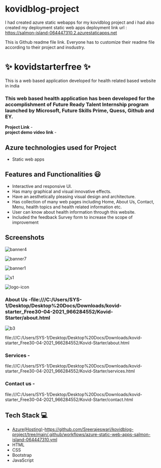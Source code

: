 # kovidblog-project
I had created azure static webapps for my kovidblog project and i had also created my deployment 
static web apps deployment link url : https://salmon-island-064447310.2.azurestaticapps.net

This is Github readme file link. Everyone has to customize their readme file according to their project and insdustry.

# ✨  kovidstarterfree ✨

This is a web based application developed for health related based website in india

### This web based health application has been developed for the accomplishment of Future Ready Talent Internship program launched by Microsoft, Future Skills Prime, Quess, Github and EY.


**Project Link** -  
**project demo video link** - 

## Azure technologies used for Project

- Static web apps

## Features and Functionalities 😃

- Interactive and responsive UI.
- Has many graphical and visual innovative effects.
- Have an aesthetically pleasing visual design and architecture.
- Has collection of many web pages including Home, About Us, Contact, Menu, health topics and health related information etc.
- User can know about health information through this website.
- Included the feedback Survey form to increase the scope of improvement 

## Screenshots

![banner4](https://user-images.githubusercontent.com/119056854/210134175-c31480b8-4ff4-493a-b747-d82ab3af0e5c.jpg)

![banner7](https://user-images.githubusercontent.com/119056854/210134182-2b3f2e72-8adc-449b-b6c9-df804838016c.jpg)

![banner1](https://user-images.githubusercontent.com/119056854/210134187-92ce07e9-6536-4d59-bf1c-e0af46f850d7.jpg)

   ![s1](https://user-images.githubusercontent.com/119056854/210134230-8b84a2b8-ce0e-4b0b-a2cd-7310d09c469b.jpg)

![logo-icon](https://user-images.githubusercontent.com/119056854/210134249-3b259d5e-a652-488d-be86-20308e48f3b2.png)

### About Us -file:///C:/Users/SYS-1/Desktop/Desktop%20Docs/Downloads/kovid-starter_Free30-04-2021_966284552/Kovid-Starter/about.html
![b3](https://user-images.githubusercontent.com/119056854/210134202-9ad8d8cb-fd6e-48db-b24f-a0a405a14739.jpg)

file:///C:/Users/SYS-1/Desktop/Desktop%20Docs/Downloads/kovid-starter_Free30-04-2021_966284552/Kovid-Starter/about.html


### Services -

file:///C:/Users/SYS-1/Desktop/Desktop%20Docs/Downloads/kovid-starter_Free30-04-2021_966284552/Kovid-Starter/services.html

### Contact us -

file:///C:/Users/SYS-1/Desktop/Desktop%20Docs/Downloads/kovid-starter_Free30-04-2021_966284552/Kovid-Starter/contact.html




## Tech Stack 💻

- [Azure(Hosting)](https://azure.microsoft.com/en-in/features/azure-portal/)-https://github.com/Sreerajeswari/kovidblog-project/tree/main/.github/workflows/azure-static-web-apps-salmon-island-064447310.yml
- HTML
- CSS
- Bootstrap
- JavaScript
